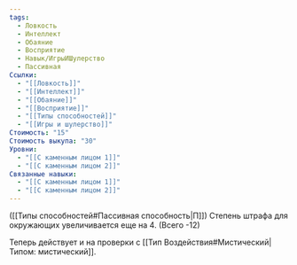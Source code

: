 ```yaml
---
tags:
  - Ловкость
  - Интеллект
  - Обаяние
  - Восприятие
  - Навык/ИгрыИШулерство
  - Пассивная
Ссылки:
  - "[[Ловкость]]"
  - "[[Интеллект]]"
  - "[[Обаяние]]"
  - "[[Восприятие]]"
  - "[[Типы способностей]]"
  - "[[Игры и шулерство]]"
Стоимость: "15"
Стоимость выкупа: "30"
Уровни:
  - "[[С каменным лицом 1]]"
  - "[[С каменным лицом 2]]"
Связанные навыки:
  - "[[С каменным лицом 1]]"
  - "[[С каменным лицом 2]]"
---
```

([[Типы способностей#Пассивная способность|П]]) Степень штрафа для окружающих увеличивается еще на 4. (Всего -12)

Теперь действует и на проверки с [[Тип Воздействия#Мистический|Типом: мистический]].